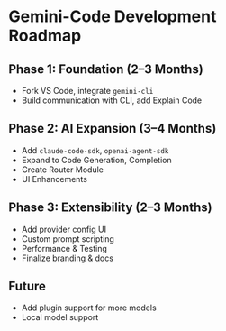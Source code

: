 # Gemini-Code Development Roadmap

## Phase 1: Foundation (2–3 Months)
* Fork VS Code, integrate `gemini-cli`
* Build communication with CLI, add Explain Code

## Phase 2: AI Expansion (3–4 Months)
* Add `claude-code-sdk`, `openai-agent-sdk`
* Expand to Code Generation, Completion
* Create Router Module
* UI Enhancements

## Phase 3: Extensibility (2–3 Months)
* Add provider config UI
* Custom prompt scripting
* Performance & Testing
* Finalize branding & docs

## Future
* Add plugin support for more models
* Local model support